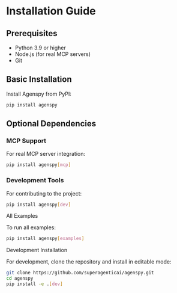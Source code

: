 # Installation Guide

## Prerequisites

- Python 3.9 or higher
- Node.js (for real MCP servers)
- Git

## Basic Installation

Install Agenspy from PyPI:

```bash
pip install agenspy
```

## Optional Dependencies

### MCP Support

For real MCP server integration:

```bash
pip install agenspy[mcp]
```

### Development Tools
For contributing to the project:

```bash
pip install agenspy[dev]
```

All Examples



To run all examples:

```bash
pip install agenspy[examples]
```

Development Installation

For development, clone the repository and install in editable mode:

```bash
git clone https://github.com/superagenticai/agenspy.git
cd agenspy
pip install -e .[dev]
```
